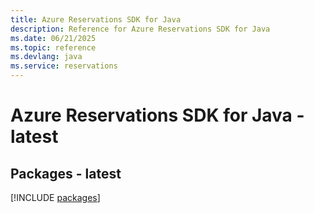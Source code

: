 ```yaml
---
title: Azure Reservations SDK for Java
description: Reference for Azure Reservations SDK for Java
ms.date: 06/21/2025
ms.topic: reference
ms.devlang: java
ms.service: reservations
---
```

# Azure Reservations SDK for Java - latest
## Packages - latest
[!INCLUDE [packages](reservations-index.md)]